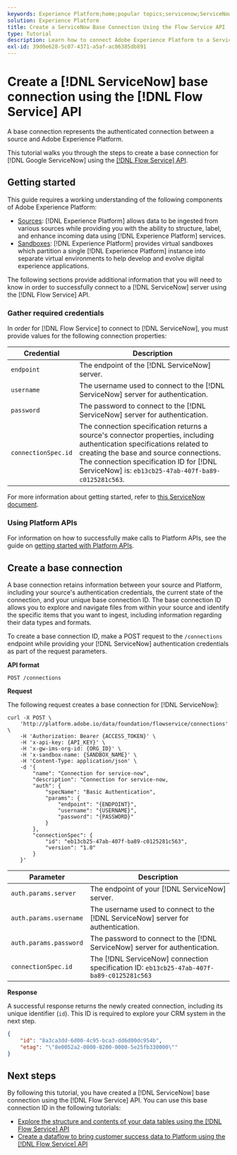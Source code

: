 ```yaml
---
keywords: Experience Platform;home;popular topics;servicenow;ServiceNow
solution: Experience Platform
title: Create a ServiceNow Base Connection Using the Flow Service API
type: Tutorial
description: Learn how to connect Adobe Experience Platform to a ServiceNow server using the Flow Service API.
exl-id: 39d0e628-5c07-4371-a5af-ac06385db891
---
```

# Create a [!DNL ServiceNow] base connection using the [!DNL Flow Service] API

A base connection represents the authenticated connection between a source and Adobe Experience Platform.

This tutorial walks you through the steps to create a base connection for [!DNL Google ServiceNow] using the [[!DNL Flow Service] API](https://www.adobe.io/experience-platform-apis/references/flow-service/).

## Getting started

This guide requires a working understanding of the following components of Adobe Experience Platform:

* [Sources](../../../../home.md): [!DNL Experience Platform] allows data to be ingested from various sources while providing you with the ability to structure, label, and enhance incoming data using [!DNL Experience Platform] services.
* [Sandboxes](../../../../../sandboxes/home.md): [!DNL Experience Platform] provides virtual sandboxes which partition a single [!DNL Experience Platform] instance into separate virtual environments to help develop and evolve digital experience applications.

The following sections provide additional information that you will need to know in order to successfully connect to a [!DNL ServiceNow] server using the [!DNL Flow Service] API.

### Gather required credentials

In order for [!DNL Flow Service] to connect to [!DNL ServiceNow], you must provide values for the following connection properties:

| Credential | Description |
| ---------- | ----------- |
| `endpoint` | The endpoint of the [!DNL ServiceNow] server. |
| `username` | The username used to connect to the [!DNL ServiceNow] server for authentication. |
| `password` | The password to connect to the [!DNL ServiceNow] server for authentication. |
| `connectionSpec.id` | The connection specification returns a source's connector properties, including authentication specifications related to creating the base and source connections. The connection specification ID for [!DNL ServiceNow] is: `eb13cb25-47ab-407f-ba89-c0125281c563`. |

For more information about getting started, refer to [this ServiceNow document](https://developer.servicenow.com/app.do#!/rest_api_doc?v=newyork&id=r_TableAPI-GET).

### Using Platform APIs

For information on how to successfully make calls to Platform APIs, see the guide on [getting started with Platform APIs](../../../../../landing/api-guide.md).

## Create a base connection

A base connection retains information between your source and Platform, including your source's authentication credentials, the current state of the connection, and your unique base connection ID. The base connection ID allows you to explore and navigate files from within your source and identify the specific items that you want to ingest, including information regarding their data types and formats.

To create a base connection ID, make a POST request to the `/connections` endpoint while providing your [!DNL ServiceNow] authentication credentials as part of the request parameters.

**API format**

```http
POST /connections
```

**Request**

The following request creates a base connection for [!DNL ServiceNow]:

```shell
curl -X POST \
    'http://platform.adobe.io/data/foundation/flowservice/connections' \
    -H 'Authorization: Bearer {ACCESS_TOKEN}' \
    -H 'x-api-key: {API_KEY}' \
    -H 'x-gw-ims-org-id: {ORG_ID}' \
    -H 'x-sandbox-name: {SANDBOX_NAME}' \
    -H 'Content-Type: application/json' \
    -d '{
        "name": "Connection for service-now",
        "description": "Connection for service-now,
        "auth": {
            "specName": "Basic Authentication",
            "params": {
                "endpoint": "{ENDPOINT}",
                "username": "{USERNAME}",
                "password": "{PASSWORD}"
            }
        },
        "connectionSpec": {
            "id": "eb13cb25-47ab-407f-ba89-c0125281c563",
            "version": "1.0"
        }
    }'
```

| Parameter | Description |
| --------- | ----------- |
| `auth.params.server`|  The endpoint of your [!DNL ServiceNow] server. |
| `auth.params.username`| The username used to connect to the [!DNL ServiceNow] server for authentication. |
| `auth.params.password`| The password to connect to the [!DNL ServiceNow] server for authentication. |
| `connectionSpec.id`| The [!DNL ServiceNow] connection specification ID: `eb13cb25-47ab-407f-ba89-c0125281c563` |

**Response**

A successful response returns the newly created connection, including its unique identifier (`id`). This ID is required to explore your CRM system in the next step.

```json
{
    "id": "8a3ca3dd-6d00-4c95-bca3-dd6d00dc954b",
    "etag": "\"8e0052a2-0000-0200-0000-5e25fb330000\""
}
```

## Next steps

By following this tutorial, you have created a [!DNL ServiceNow] base connection using the [!DNL Flow Service] API. You can use this base connection ID in the following tutorials:

* [Explore the structure and contents of your data tables using the [!DNL Flow Service] API](../../explore/tabular.md)
* [Create a dataflow to bring customer success data to Platform using the [!DNL Flow Service] API](../../collect/customer-success.md)
